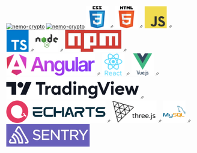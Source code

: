  [![nemo-crypto](https://github-readme-stats.vercel.app/api?username=nemo-crypto)](https://github.com/anuraghazra/github-readme-stats)
 [![nemo-crypto](https://github-profile-trophy.vercel.app/?username=nemo-crypto)](https://github.com/ryo-ma/github-profile-trophy)
<span > 
<img height="60" src="https://raw.githubusercontent.com/devicons/devicon/master/icons/css3/css3-original-wordmark.svg" />
<img height="10" src="./list.png" />
<img height="60" src="https://raw.githubusercontent.com/devicons/devicon/master/icons/html5/html5-original-wordmark.svg" />
<img height="10" src="./list.png" />
<img height="60" src="https://raw.githubusercontent.com/devicons/devicon/master/icons/javascript/javascript-original.svg" />
<img height="10" src="./list.png" />
<img height="60" src="https://raw.githubusercontent.com/devicons/devicon/master/icons/typescript/typescript-original.svg" />
<img height="10" src="./list.png" />
<img height="60" src="https://raw.githubusercontent.com/devicons/devicon/master/icons/nodejs/nodejs-original-wordmark.svg" />
<img height="10" src="./list.png" />
<img height="60" src="./npm.png" />
<img height="10" src="./list.png" />
<img height="60" src="./Angular.png" />
<img height="10" src="./list.png" />
<img height="60" src="https://raw.githubusercontent.com/devicons/devicon/master/icons/react/react-original-wordmark.svg" />
<img height="10" src="./list.png" />
<img height="60" src="https://raw.githubusercontent.com/devicons/devicon/master/icons/vuejs/vuejs-original-wordmark.svg" />
<a href="https://www.tradingview.com/"><img height="10" src="./list.png" /></a>
<img height="60" src="./tv.png" />
<img height="10" src="./list.png" />
<img height="60" src="./echarts.png" />
<img height="10" src="./list.png" />
<img height="60" src="./threeJs.png" />
<img height="10" src="./list.png" />
<img height="60" src="https://raw.githubusercontent.com/devicons/devicon/master/icons/mysql/mysql-original-wordmark.svg" />
<img height="10" src="./list.png" />
<img height="60" src="./sentry.png" />
</span>





